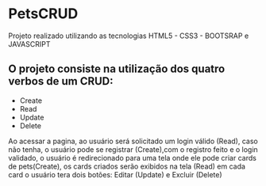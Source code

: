 <h1>PetsCRUD</h1>

<p>Projeto realizado utilizando as tecnologias HTML5 - CSS3 - BOOTSRAP e JAVASCRIPT</p>
<h2>O projeto consiste na utilização dos quatro verbos de um CRUD:</h2>
<ul>
  <li>Create</li>
  <li>Read</li>
  <li>Update</li>
  <li>Delete</li>
</ul>
<p>Ao acessar a pagina, ao usuário será solicitado um login válido (Read), caso não tenha, o usuário pode se registrar (Create),com o registro feito e o login validado, o usuário é redirecionado para uma tela onde ele pode criar cards de pets(Create), os cards criados serão exibidos na tela (Read) em cada card o usuário tera dois botões: Editar (Update) e Excluir (Delete) </p>
